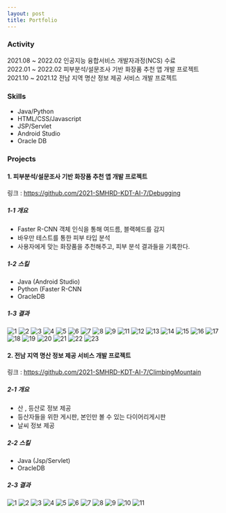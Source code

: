```yaml
---
layout: post
title: Portfolio
---
```


### Activity
2021.08 ~ 2022.02     인공지능 융합서비스 개발자과정(NCS) 수료
<br>
2022.01 ~ 2022.02     피부분석/설문조사 기반 화장품 추천 앱 개발 프로젝트
<br>
2021.10 ~ 2021.12     전남 지역 명산 정보 제공 서비스 개발 프로젝트

### Skills
- Java/Python
- HTML/CSS/Javascript
- JSP/Servlet
- Android Studio
- Oracle DB

### Projects

#### 1. 피부분석/설문조사 기반 화장품 추천 앱 개발 프로젝트
링크 : https://github.com/2021-SMHRD-KDT-AI-7/Debugging


##### 1-1  개요
- Faster R-CNN 객체 인식을 통해 여드름, 블랙헤드를 감지
- 바우만 테스트를 통한 피부 타입 분석
- 사용자에게 맞는 화장품을 추천해주고, 피부 분석 결과들을 기록한다.

##### 1-2  스킬
- Java (Android Studio)
- Python (Faster R-CNN
- OracleDB


##### 1-3  결과
![1](https://user-images.githubusercontent.com/48702606/157688236-f19f6ca0-7077-4aab-a7f3-e971a7346f7f.png)
![2](https://user-images.githubusercontent.com/48702606/157688242-bb624a33-8bdd-4afb-abb5-3b1c366b186a.png)
![3](https://user-images.githubusercontent.com/48702606/157688246-4d1aed88-b63e-45e2-a329-256d18d0f975.png)
![4](https://user-images.githubusercontent.com/48702606/157688248-6d4c3352-52b0-43ec-b60b-7658dbbfbe55.png)
![5](https://user-images.githubusercontent.com/48702606/157688250-f4b8b327-2d32-4a49-8762-f9697335b8a4.png)
![6](https://user-images.githubusercontent.com/48702606/157688251-f39f2b05-2835-405a-bb74-3f5d2b5d66cb.png)
![7](https://user-images.githubusercontent.com/48702606/157688255-1588bf41-693d-4667-89e0-7f03540b4c7e.png)
![8](https://user-images.githubusercontent.com/48702606/157688258-0c851d7f-131f-478f-9b0a-43c1280c15f7.png)
![9](https://user-images.githubusercontent.com/48702606/157688264-d04973b1-ccca-4ee4-ad0d-d2c7474983d8.png)
![11](https://user-images.githubusercontent.com/48702606/157688267-510f96e5-8d34-478f-9ebd-71a62ee69cb3.png)
![12](https://user-images.githubusercontent.com/48702606/157688268-2e1167c0-c92b-4008-9e79-ade4c5d7ff13.png)
![13](https://user-images.githubusercontent.com/48702606/157688269-46f16cdd-985d-4d77-9f5c-ec3b1107081f.png)
![14](https://user-images.githubusercontent.com/48702606/157688273-4821e90b-a669-4776-b8ea-13716881aa18.png)
![15](https://user-images.githubusercontent.com/48702606/157688277-2fa706cb-5b84-47c3-93e0-195d80af0b3d.png)
![16](https://user-images.githubusercontent.com/48702606/157688281-97c88ce3-834d-4b5f-b6d4-c3516e677472.png)
![17](https://user-images.githubusercontent.com/48702606/157688285-c5bc2247-ffe9-414f-8ff9-73e63880f6be.png)
![18](https://user-images.githubusercontent.com/48702606/157688287-83d22edc-f406-47de-9130-a735aa133c10.png)
![19](https://user-images.githubusercontent.com/48702606/157688290-1fc0be2b-232c-4bf1-b4d1-8aed2b3f8fa2.png)
![20](https://user-images.githubusercontent.com/48702606/157688292-4725f5d1-913d-482f-bb20-05454732ad00.png)
![21](https://user-images.githubusercontent.com/48702606/157688294-1591eeec-2f2e-472e-905e-e15b902ab4b9.png)
![22](https://user-images.githubusercontent.com/48702606/157688299-70111555-63d0-4d03-aa71-f1ec3510aba5.png)
![23](https://user-images.githubusercontent.com/48702606/157688304-73e3ac86-d500-485a-a831-50405e30f030.png)


#### 2. 전남 지역 명산 정보 제공 서비스 개발 프로젝트
링크 : https://github.com/2021-SMHRD-KDT-AI-7/ClimbingMountain
##### 2-1  개요
- 산 , 등산로 정보 제공
- 등산자들을 위한 게시판, 본인만 볼 수 있는 다이어리게시판
- 날씨 정보 제공

##### 2-2  스킬
- Java (Jsp/Servlet) 
- OracleDB

##### 2-3  결과

![1](https://user-images.githubusercontent.com/48702606/157673840-e11eeb80-32d3-441f-9f1f-a8c45ac6bbc9.png)
![2](https://user-images.githubusercontent.com/48702606/157673616-ecb37175-3ddd-4188-977f-cd380e2bd771.png)
![3](https://user-images.githubusercontent.com/48702606/157673621-fa26b9a9-2a77-4f80-b06a-5c84acb3d083.png)
![4](https://user-images.githubusercontent.com/48702606/157673623-f975976d-ddb3-4973-b4c8-fd84ccd97447.png)
![5](https://user-images.githubusercontent.com/48702606/157673629-d333a033-69dd-40ce-9de2-a9b753add0e9.png)
![6](https://user-images.githubusercontent.com/48702606/157673635-f1467c67-4bef-4030-b55b-64cf4a065583.png)
![7](https://user-images.githubusercontent.com/48702606/157673638-4520bda8-73e4-404e-b92c-38ee5dbfe3c7.png)
![8](https://user-images.githubusercontent.com/48702606/157673642-865861c8-9d93-4458-94b3-4fe1982b4129.png)
![9](https://user-images.githubusercontent.com/48702606/157673648-7e101347-1fbc-4921-a85f-33441ef9e529.png)
![10](https://user-images.githubusercontent.com/48702606/157673650-83591f82-ef90-472c-87e6-ddce07cb0795.png)
![11](https://user-images.githubusercontent.com/48702606/157673653-eef325de-1fbc-45a7-a33f-9e2d10ca2da4.png)
